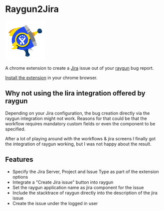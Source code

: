 # Raygun2Jira

![Raygun2Jira Icon](/icon/128.png?raw=true)

A chrome extension to create a [Jira](https://de.atlassian.com/software/jira) issue out 
of your [raygun](https://raygun.io) bug report.

[Install the extension](https://chrome.google.com/webstore/detail/raygun2jira/ndccegieolaafdhogkhckidmfbefeigo) in your chrome browser.
 
## Why not using the Iira integration offered by raygun

Depending on your Jira configuration, the bug creation directly via the raygun integration
might not work. Reasons for that could be that the workflow requires mandatory custom 
fields or even the component to be specified. 

After a lot of playing around with the workflows & jira screens I finally got the 
integration of raygun working, but I was not happy about the result. 

## Features

* Specify the Jira Server, Project and Issue Type as part of the extension options
* Integrate a "Create Jira issue" button into raygun
* Set the raygun application name as jira component for the issue
* Include the stacktrace of raygun directly into the description of the jira issue
* Create the issue under the logged in user 
